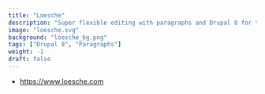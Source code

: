 ```yaml
---
title: "Loesche"
description: "Super flexible editing with paragraphs and Drupal 8 for the german industrial engineering company Loesche"
image: "loesche.svg"
background: "loesche_bg.png"
tags: ["Drupal 8", "Paragraphs"]
weight: -1
draft: false
---
```


- https://www.loesche.com

